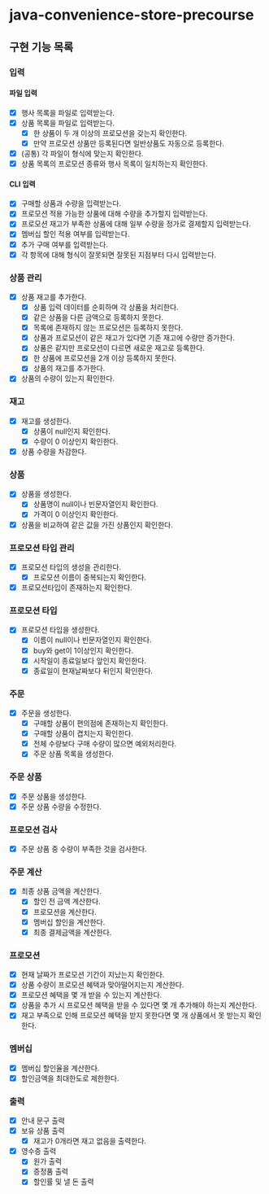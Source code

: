 # java-convenience-store-precourse

## 구현 기능 목록

### 입력

#### 파일 입력

- [x] 행사 목록을 파일로 입력받는다.
- [x] 상품 목록을 파일로 입력받는다.
    - [x] 한 상품이 두 개 이상의 프로모션을 갖는지 확인한다.
    - [x] 만약 프로모션 상품만 등록된다면 일반상품도 자동으로 등록한다.
- [x] (공통) 각 파일이 형식에 맞는지 확인한다.
- [x] 상품 목록의 프로모션 종류와 행사 목록이 일치하는지 확인한다.

#### CLI 입력

- [x] 구매할 상품과 수량을 입력받는다.
- [x] 프로모션 적용 가능한 상품에 대해 수량을 추가할지 입력받는다.
- [x] 프로모션 재고가 부족한 상품에 대해 일부 수량을 정가로 결제할지 입력받는다.
- [x] 멤버십 할인 적용 여부를 입력받는다.
- [x] 추가 구매 여부를 입력받는다.
- [x] 각 항목에 대해 형식이 잘못되면 잘못된 지점부터 다시 입력받는다.

### 상품 관리

- [x] 상품 재고를 추가한다.
    - [x] 상품 입력 데이터를 순회하며 각 상품을 처리한다.
    - [x] 같은 상품을 다른 금액으로 등록하지 못한다.
    - [x] 목록에 존재하지 않는 프로모션은 등록하지 못한다.
    - [x] 상품과 프로모션이 같은 재고가 있다면 기존 재고에 수량만 증가한다.
    - [x] 상품은 같지만 프로모션이 다르면 새로운 재고로 등록한다.
    - [x] 한 상품에 프로모션을 2개 이상 등록하지 못한다.
    - [x] 상품의 재고를 추가한다.
- [x] 상품의 수량이 있는지 확인한다.

### 재고

- [x] 재고를 생성한다.
    - [x] 상품이 null인지 확인한다.
    - [x] 수량이 0 이상인지 확인한다.
- [x] 상품 수량을 차감한다.

### 상품

- [x] 상품을 생성한다.
    - [x] 상품명이 null이나 빈문자열인지 확인한다.
    - [x] 가격이 0 이상인지 확인한다.
- [x] 상품을 비교하여 같은 값을 가진 상품인지 확인한다.

### 프로모션 타입 관리

- [x] 프로모션 타입의 생성을 관리한다.
    - [x] 프로모션 이름이 중복되는지 확인한다.
- [x] 프로모션타입이 존재하는지 확인한다.

### 프로모션 타입

- [x] 프로모션 타입을 생성한다.
    - [x] 이름이 null이나 빈문자열인지 확인한다.
    - [x] buy와 get이 1이상인지 확인한다.
    - [x] 시작일이 종료일보다 앞인지 확인한다.
    - [x] 종료일이 현재날짜보다 뒤인지 확인한다.

### 주문

- [x] 주문을 생성한다.
    - [x] 구매할 상품이 편의점에 존재하는지 확인한다.
    - [x] 구매할 상품이 겹치는지 확인한다.
    - [x] 전체 수량보다 구매 수량이 많으면 예외처리한다.
    - [x] 주문 상품 목록을 생성한다.

### 주문 상품

- [x] 주문 상품을 생성한다.
- [x] 주문 상품 수량을 수정한다.

### 프로모션 검사

- [x] 주문 상품 중 수량이 부족한 것을 검사한다.

### 주문 계산

- [x] 최종 상품 금액을 계산한다.
    - [x] 할인 전 금액 계산한다.
    - [x] 프로모션을 계산한다.
    - [x] 멤버십 할인을 계산한다.
    - [x] 최종 결제금액을 계산한다.

### 프로모션

- [x] 현재 날짜가 프로모션 기간이 지났는지 확인한다.
- [x] 상품 수량이 프로모션 혜택과 맞아떨어지는지 계산한다.
- [x] 프로모션 혜택을 몇 개 받을 수 있는지 계산한다.
- [x] 상품을 추가 시 프로모션 혜택을 받을 수 있다면 몇 개 추가해야 하는지 계산한다.
- [x] 재고 부족으로 인해 프로모션 혜택을 받지 못한다면 몇 개 상품에서 못 받는지 확인한다.

### 멤버십

- [x] 멤버십 할인율을 계산한다.
- [x] 할인금액을 최대한도로 제한한다.

### 출력

- [x] 안내 문구 출력
- [x] 보유 상품 출력
    - [x] 재고가 0개라면 재고 없음을 출력한다.
- [x] 영수증 출력
    - [x] 원가 출력
    - [x] 증정품 출력
    - [x] 할인률 및 낼 돈 출력
